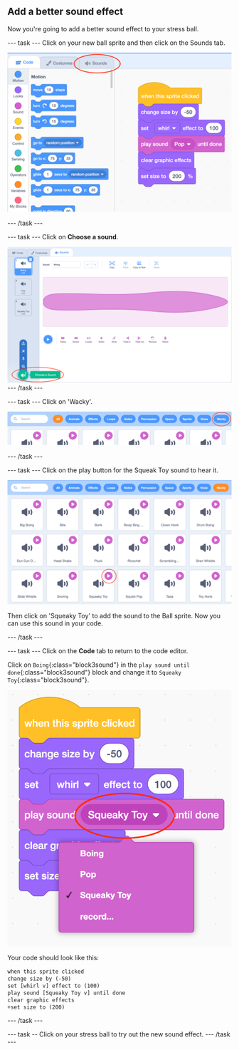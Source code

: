 ## Add a better sound effect

Now you're going to add a better sound effect to your stress ball. 

--- task ---
Click on your new ball sprite and then click on the Sounds tab.

![screenshot](images/balls-sound-tab.png)

--- /task ---

--- task ---
Click on **Choose a sound**.

![screenshot](images/balls-choose-sound.png)
--- /task ---

--- task ---
Click on 'Wacky'.

![screenshot](images/balls-wacky.png)

--- /task ---

--- task ---
Click on the play button for the Squeak Toy sound to hear it. 

![screenshot](images/balls-play-button.png)

Then click on 'Squeaky Toy' to add the sound to the Ball sprite. Now you can use this sound in your code.

--- /task ---

--- task ---
Click on the **Code** tab to return to the code editor. 

Click on `Boing`{:class="block3sound"} in the `play sound until done`{:class="block3sound"} block and change it to `Squeaky Toy`{:class="block3sound"}.

![screenshot](images/balls-squeakytoy.png)

Your code should look like this:

```blocks3
when this sprite clicked
change size by (-50)
set [whirl v] effect to (100)
play sound [Squeaky Toy v] until done
clear graphic effects
+set size to (200)
```
--- /task ---

--- task --
Click on your stress ball to try out the new sound effect. 
--- /task ---

